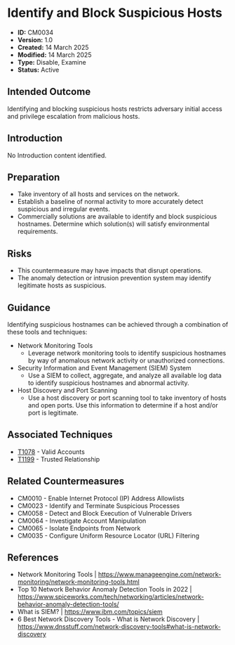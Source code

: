 # Identify and Block Suspicious Hosts

* **ID:** CM0034
* **Version:** 1.0
* **Created:** 14 March 2025
* **Modified:** 14 March 2025
* **Type:** Disable, Examine
* **Status:** Active

## Intended Outcome

Identifying and blocking suspicious hosts restricts adversary initial
access and privilege escalation from malicious hosts.

## Introduction

No Introduction content identified. 

## Preparation

- Take inventory of all hosts and services on the network.
- Establish a baseline of normal activity to more accurately detect suspicious and irregular events.
- Commercially solutions are available to identify and block suspicious hostnames. Determine which solution(s) will satisfy environmental requirements.

## Risks

- This countermeasure may have impacts that disrupt operations.
- The anomaly detection or intrusion prevention system may identify legitimate hosts as suspicious.

## Guidance

Identifying suspicious hostnames can be achieved through a combination of these tools and techniques:

- Network Monitoring Tools
    - Leverage network monitoring tools to identify suspicious hostnames by way of anomalous network activity or unauthorized connections. 
- Security Information and Event Management (SIEM) System
    - Use a SIEM to collect, aggregate, and analyze all available log data to identify suspicious hostnames and abnormal activity.  
- Host Discovery and Port Scanning
    - Use a host discovery or port scanning tool to take inventory of hosts and open ports.  Use this information to determine if a host and/or port is legitimate.       

## Associated Techniques

- [T1078](https://attack.mitre.org/techniques/T1078) - Valid Accounts
- [T1199](https://attack.mitre.org/techniques/T1199) - Trusted Relationship

## Related Countermeasures

- CM0010 - Enable Internet Protocol (IP) Address Allowlists
- CM0023 - Identify and Terminate Suspicious Processes
- CM0058 - Detect and Block Execution of Vulnerable Drivers
- CM0064 - Investigate Account Manipulation
- CM0065 - Isolate Endpoints from Network
- CM0035 - Configure Uniform Resource Locator (URL) Filtering

## References

- Network Monitoring Tools | <https://www.manageengine.com/network-monitoring/network-monitoring-tools.html>
- Top 10 Network Behavior Anomaly Detection Tools in 2022 | <https://www.spiceworks.com/tech/networking/articles/network-behavior-anomaly-detection-tools/>
- What is SIEM? | <https://www.ibm.com/topics/siem>
- 6 Best Network Discovery Tools - What is Network Discovery | <https://www.dnsstuff.com/network-discovery-tools#what-is-network-discovery>
